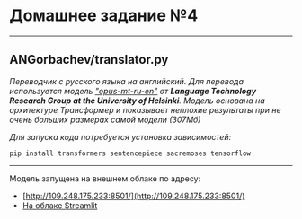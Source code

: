 # Домашнее задание №4

---
## ANGorbachev/translator.py
*Переводчик с русского языка на английский. Для перевода используется модель [<u>"opus-mt-ru-en"</u>](https://huggingface.co/Helsinki-NLP/opus-mt-ru-en) от **Language Technology Research Group at the University of Helsinki**. Модель основана на архитектуре Трансформер и показывает неплохие результаты при не очень больших размерах самой модели (307Мб)*

*Для запуска кода потребуется установка зависимостей:*

```buildoutcfg
pip install transformers sentencepiece sacremoses tensorflow
```
---
Модель запущена на внешнем облаке по адресу:
- [http://109.248.175.233:8501/](http://109.248.175.233:8501/)
- [На облаке Streamlit](https://lighttranslator.streamlit.app/)
